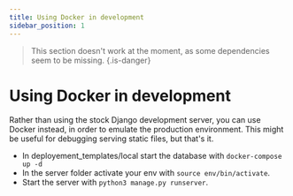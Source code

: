 ```yaml
---
title: Using Docker in development
sidebar_position: 1
---
```


> This section doesn't work at the moment, as some dependencies seem to be missing.
> {.is-danger}

# Using Docker in development

Rather than using the stock Django development server, you can use Docker instead, in order to emulate the production environment. This might be useful for debugging serving static files, but that's it.

- In deployement_templates/local start the database with `docker-compose up -d`
- In the server folder activate your env with `source env/bin/activate`.
- Start the server with `python3 manage.py runserver`.
